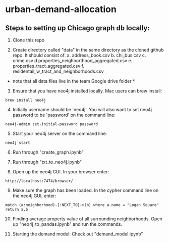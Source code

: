 # urban-demand-allocation

## Steps to setting up Chicago graph db locally:

1. Clone this repo 

2. Create directory called "data" in the same directory as the cloned github repo. It should consist of:
    a. address_book.csv
    b. chi_bus.csv
    c. crime.csv
    d properties_neighborthood_aggregated.csv
    e. properties_tract_aggregated.csv
    f. residentail_w_tract_and_neighborhoods.csv

* note that all data files live in the team Google drive folder *
  
3. Ensure that you have neo4j installed locally. Mac users can brew install:

```
brew install neo4j
```
4. Initially username should be 'neo4j'. You will also want to set neo4j password to be 'password' on the command line:

```
neo4j-admin set-initial-password password
```

5. Start your neo4j server on the command line:

```
neo4j start
```

6. Run through "create_graph.ipynb"

7. Run through "txt_to_neo4j.ipynb"

8. Open up the neo4j GUI. In your browser enter:

```
http://localhost:7474/browser/
```

9. Make sure the graph has been loaded. In the cypher command line on the neo4j GUI, enter:

```
match (a:neighborhood)-[:NEXT_TO]->(b) where a.name = "Logan Square" return a,b 
```

10. Finding average property value of all surrounding neighborhoods. Open up "neo4j_to_pandas.ipynb" and run the commands. 

11. Starting the demand model: Check out "demand_model.ipynb"













